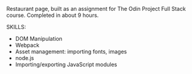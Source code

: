 Restaurant page, built as an assignment for The Odin Project Full Stack course. Completed in about 9 hours.

SKILLS:

- DOM Manipulation
- Webpack
- Asset management: importing fonts, images
- node.js
- Importing/exporting JavaScript modules
